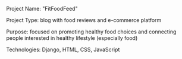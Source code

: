 Project Name: "FitFoodFeed"

Project Type: blog with food reviews and e-commerce platform

Purpose: focused on promoting healthy food choices and connecting people interested in healthy lifestyle (especially food)

Technologies: Django, HTML, CSS, JavaScript